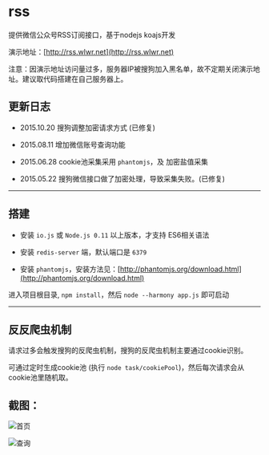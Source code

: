 # rss
提供微信公众号RSS订阅接口，基于nodejs koajs开发

演示地址：[http://rss.wlwr.net](http://rss.wlwr.net)

注意：因演示地址访问量过多，服务器IP被搜狗加入黑名单，故不定期关闭演示地址。建议取代码搭建在自己服务器上。

## 更新日志

- 2015.10.20 搜狗调整加密请求方式 (已修复)

- 2015.08.11 增加微信账号查询功能

- 2015.06.28 cookie池采集采用 `phantomjs`，及 加密盐值采集

- 2015.05.22 搜狗微信接口做了加密处理，导致采集失败。(已修复)

---

## 搭建

- 安装 `io.js` 或 `Node.js 0.11` 以上版本，才支持 ES6相关语法

- 安装 `redis-server` 端，默认端口是 `6379`

- 安装 `phantomjs`，安装方法见：[http://phantomjs.org/download.html](http://phantomjs.org/download.html)


进入项目根目录, `npm install`，然后 `node --harmony app.js` 即可启动

----

## 反反爬虫机制

请求过多会触发搜狗的反爬虫机制，搜狗的反爬虫机制主要通过cookie识别。

可通过定时生成cookie池 (执行 `node task/cookiePool`)，然后每次请求会从cookie池里随机取。


## 截图：

![首页](demo/home.png)

![查询](demo/search.png)


